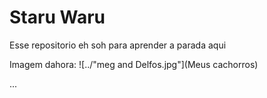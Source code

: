 # Staru Waru

Esse repositorio eh soh para aprender a parada aqui

Imagem dahora:
![../"meg and Delfos.jpg"](Meus cachorros)

...
